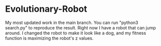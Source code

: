 # Evolutionary-Robot

My most updated work in the main branch. You can run "python3 search.py" to reproduce the result. Right now I have a robot that can jump around. I changed the robot to make it look like a dog, and my fitness function is maximizing the robot's z values. 
